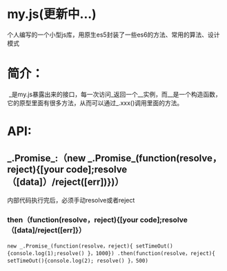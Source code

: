 # my.js(更新中...)
个人编写的一个小型js库，用原生es5封装了一些es6的方法、常用的算法、设计模式
# 简介：
  \_是my.js暴露出来的接口，每一次访问_返回一个__实例，而__是一个构造函数，它的原型里面有很多方法，从而可以通过_.xxx()调用里面的方法。
# API:

 ## \_.Promise_:（new \_.Promise_(function(resolve，reject){[your code];resolve（[data]）/reject([err])})）
 
 <p>内部代码执行完后，必须手动resolve或者reject</p>
 
### then（function(resolve，reject){[your code];resolve（[data]/reject([err]}）

 `new _.Promise_(function(resolve，reject){
 setTimeOut(){console.log(1);resolve()
 }，1000})
 .then(function(resolve，reject){
 setTimeOut(){console.log(2);
 resolve()
 }，500)
`
